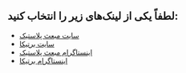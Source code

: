 <html lang="fa">
<head>
    <meta charset="UTF-8">
</head>
<body>
    <h2>لطفاً یکی از لینک‌های زیر را انتخاب کنید:</h2>
    <ul>
        <li><a href="https://mabasplastic.ir" target="_blank">سایت مبعث پلاستیک</a></li>
        <li><a href="https://bertika.co" target="_blank">سایت برتیکا</a></li>
        <li><a href="https://www.instagram.com/mabasplastic?igsh=NG55eGI1MjJkY2dz" target="_blank">اینستاگرام مبعث پلاستیک</a></li>
        <li><a href="https://www.instagram.com/bertika_co?igsh=MXV3a2ZidHk5cHZkOA==" target="_blank">اینستاگرام برتیکا</a></li>
    </ul>
</body>
</html>
